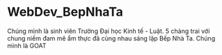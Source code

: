 # WebDev_BepNhaTa

Chúng mình là sinh viên Trường Đại học Kinh tế - Luật. 5 chàng trai với chung niềm đam mê ẩm thực đã cùng nhau sáng lập Bếp Nhà Ta.
Chúng mình là GOAT
